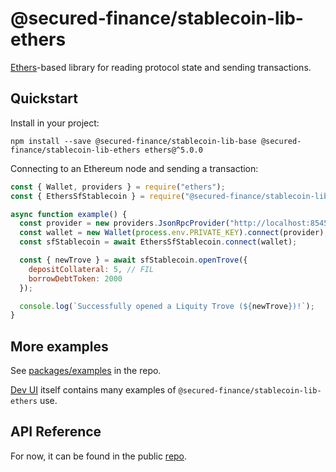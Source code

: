 # @secured-finance/stablecoin-lib-ethers

[Ethers](https://www.npmjs.com/package/ethers)-based library for reading protocol state and sending transactions.

## Quickstart

Install in your project:

```
npm install --save @secured-finance/stablecoin-lib-base @secured-finance/stablecoin-lib-ethers ethers@^5.0.0
```

Connecting to an Ethereum node and sending a transaction:

```javascript
const { Wallet, providers } = require("ethers");
const { EthersSfStablecoin } = require("@secured-finance/stablecoin-lib-ethers");

async function example() {
  const provider = new providers.JsonRpcProvider("http://localhost:8545");
  const wallet = new Wallet(process.env.PRIVATE_KEY).connect(provider);
  const sfStablecoin = await EthersSfStablecoin.connect(wallet);

  const { newTrove } = await sfStablecoin.openTrove({
    depositCollateral: 5, // FIL
    borrowDebtToken: 2000
  });

  console.log(`Successfully opened a Liquity Trove (${newTrove})!`);
}
```

## More examples

See [packages/examples](https://github.com/Secured-Finance/stablecoin-sdk/tree/main/packages/examples) in the repo.

[Dev UI](https://github.com/Secured-Finance/stablecoin-sdk/tree/main/packages/dev-frontend) itself contains many examples of `@secured-finance/stablecoin-lib-ethers` use.

## API Reference

For now, it can be found in the public [repo](https://github.com/Secured-Finance/stablecoin-sdk/blob/main/docs/sdk/lib-ethers.md).
